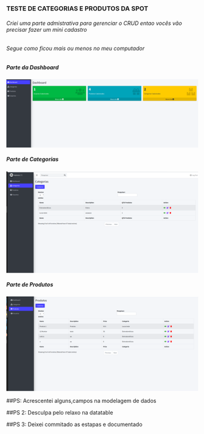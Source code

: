 <h3>TESTE DE CATEGORIAS E PRODUTOS DA SPOT</h3>

<h6>Criei uma parte admistrativa para gerenciar o CRUD entao vocês vão precisar fazer um mini cadastro</h6>

<h6>Segue como ficou mais ou menos no meu computador</h6>
<h5>Parte da Dashboard</h5>
<img src="./dash.png"></img>
<h5>Parte de Categorias</h5>
<img src="./doc1.png"></img>
<h5>Parte de Produtos</h5>
<img src="./doc2.png"></img>


##PS: Acrescentei alguns,campos na modelagem de dados

##PS 2: Desculpa pelo relaxo na datatable


##PS 3: Deixei commitado as estapas e documentado 
